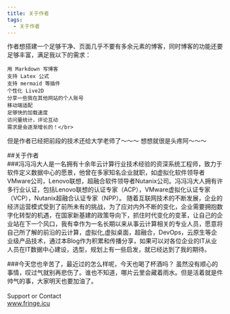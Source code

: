 ```yaml
---
title: 关于作者
tags:
  - 关于作者
---
```


作者想搭建一个足够干净、页面几乎不要有多余元素的博客，同时博客的功能还要足够丰富，满足我以下的需求：

    用 Markdown 写博客
    支持 Latex 公式
    支持 mermaid 等插件
    个性化 Live2D
    分享一些我在其他网站的个人账号
    移动端适配
    足够快的加载速度
    访问量统计，评论互动
    需求是会逐渐增长的！</br>
但是作者已经把前段的技术还给大学老师了～～～ 想想就很是头疼阿～～～

##关于作者</br>
###冯冯冯大人是一名拥有十余年云计算行业技术经验的资深系统工程师，致力于软件定义数据中心的愿景，他曾在多家知名企业就职，如虚拟化软件领导者VMware公司，Lenovo联想，超融合软件领导者Nutanix公司。冯冯冯大人拥有许多行业认证，包括Lenovo联想的认证专家（ACP），VMware虚拟化认证专家（VCP），Nutanix超融合认证专家（NPP）。
随着互联网技术的不断发展，企业的经济运营模式受到了前所未有的挑战，为了应对内外不断的变化，企业需要拥抱数字化转型的机遇，在国家新基建的政策导向下，抓住时代变化的变革，让自己的企业站在下一个风口，我有幸作为一名长期以来从事云计算相关的专业人员，愿意将自己所了解的前沿的云计算，虚拟化,虚拟桌面，超融合，DevOps，云原生等企业级产品技术，通过本Blog作为积累和传播分享，如果可以对各位企业的IT从业人员在IT数据中心建设，选型，规划上有一些启发，就已经达到了我的期待。</br>

###今天您也辛苦了，最近过的怎么样呢，今天也喝了杯酒吗？ 虽然没有顺心的事情，叹过气就别再悲伤了。谁也不知道，哪片云里会藏着雨水。但是活着就是件帅气的事，大家明天也要加油了。</br>
</br>
Support or Contact</br>
www.fringe.icu</br>
